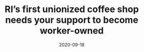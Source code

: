 ---
title:  RI’s first unionized coffee shop needs your support to become worker-owned
image: https://upriseri.com/wp-content/uploads/2020/09/White-Electric-1.jpeg.webp
subtitle:
link: https://upriseri.com/2020-09-18-cups/
date: 2020-09-18
---